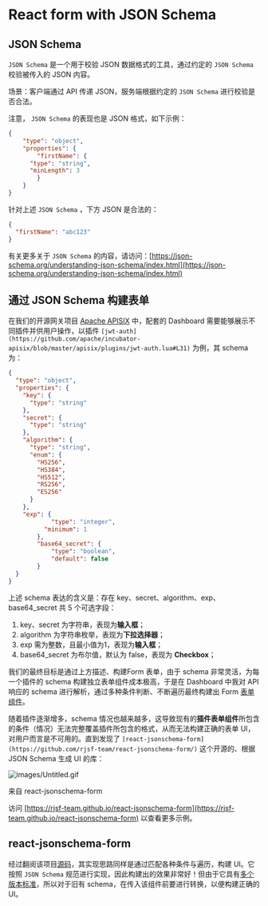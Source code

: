 # React form with JSON Schema

## JSON Schema

`JSON Schema` 是一个用于校验 JSON 数据格式的工具，通过约定的 `JSON Schema` 校验被传入的 JSON 内容。

场景：客户端通过 API 传递 JSON，服务端根据约定的 `JSON Schema` 进行校验是否合法。

注意， `JSON Schema` 的表现也是 JSON 格式，如下示例：

``` json
{
	"type": "object",
	"properties": {
		"firstName": {
      "type": "string",
      "minLength": 3
		}
	}
}
```

针对上述 `JSON Schema` ，下方 JSON 是合法的：

``` json
{
  "firstName": "abc123"
}
```

有关更多关于 `JSON Schema` 的内容，请访问：[https://json-schema.org/understanding-json-schema/index.html](https://json-schema.org/understanding-json-schema/index.html)

## 通过 JSON Schema 构建表单

在我们的开源网关项目 [Apache APISIX](https://github.com/apache/incubator-apisix) 中，配套的 Dashboard 需要能够展示不同插件并供用户操作，以插件 `[jwt-auth](https://github.com/apache/incubator-apisix/blob/master/apisix/plugins/jwt-auth.lua#L31)` 为例，其 schema 为：

``` json
{
  "type": "object",
  "properties": {
    "key": {
      "type": "string"
    },
    "secret": {
      "type": "string"
    },
    "algorithm": {
      "type": "string",
      "enum": {
        "HS256",
        "HS384",
        "HS512",
        "RS256",
        "ES256"
      }
    },
    "exp": {
			"type": "integer",
		  "minimum": 1
		},
		"base64_secret": {
			"type": "boolean",
			"default": false
		}
  }
}
```

上述 schema 表达的含义是：存在 key、secret、algorithm、exp、base64_secret 共 5 个可选字段：

1. key、secret 为字符串，表现为**输入框**；
2. algorithm 为字符串枚举，表现为**下拉选择器**；
3. exp 需为整数，且最小值为1，表现为**输入框**；
4. base64_secret 为布尔值，默认为 false，表现为 **Checkbox**；

我们的最终目标是通过上方描述、构建Form 表单，由于 schema 非常灵活，为每一个插件的 schema 构建独立表单组件成本极高，于是在 Dashboard 中我对 API 响应的 schema 进行解析，通过多种条件判断、不断遍历最终构建出 Form [表单组件](https://github.com/apache/incubator-apisix-dashboard/blob/c616a34d059997e78683df8d3da0f6f690fccce5/src/components/PluginForm/PluginForm.tsx)。

随着插件逐渐增多，schema 情况也越来越多，这导致现有的**插件表单组件**所包含的条件（情况）无法完整覆盖插件所包含的格式，从而无法构建正确的表单 UI，对用户而言是不可用的。直到发现了 `[react-jsonschema-form](https://github.com/rjsf-team/react-jsonschema-form/)` 这个开源的、根据 JSON Schema 生成 UI 的库：

![images/Untitled.gif](images/Untitled.gif)

来自 react-jsonschema-form

访问 [https://rjsf-team.github.io/react-jsonschema-form](https://rjsf-team.github.io/react-jsonschema-form) 以查看更多示例。

## react-jsonschema-form

经过翻阅该项目[源码](https://github.com/rjsf-team/react-jsonschema-form/blob/master/packages/core/src/components/Form.js)，其实现思路同样是通过匹配各种条件与遍历，构建 UI。它按照 `JSON Schema` 规范进行实现，因此构建出的效果非常好！但由于它具有[多个版本标准](https://json-schema.org/specification.html)，所以对于旧有 schema，在传入该组件前要进行转换，以便构建正确的 UI。
